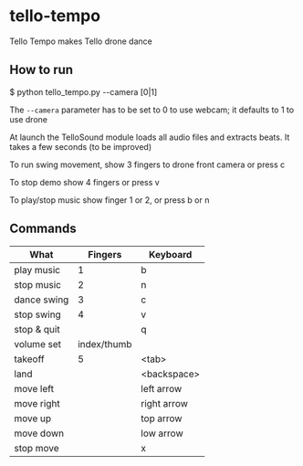 # tello-tempo
Tello Tempo makes Tello drone dance


## How to run

$ python tello_tempo.py --camera [0|1]

The `--camera` parameter has to be set to 0 to use webcam; it defaults to 1 to use drone

At launch the TelloSound module loads all audio files and extracts beats. It takes a few seconds (to be improved)


To run swing movement, show 3 fingers to drone front camera or press c

To stop demo show 4 fingers or press v

To play/stop music show finger 1 or 2, or press b or n



## Commands

| What        | Fingers     | Keyboard       |
|-------------|-------------|----------------|
| play music  | 1           | b              |
| stop music  | 2           | n              |
| dance swing | 3           | c              |
| stop swing  | 4           | v              |
| stop & quit |             | q              |
| volume set  | index/thumb |                |
| takeoff     | 5           | &lt;tab>       |
| land        |             | &lt;backspace> |
| move left   |             | left arrow     |
| move right  |             | right arrow    |
| move up     |             | top arrow      |
| move down   |             | low arrow      |
| stop move   |             | x              |





